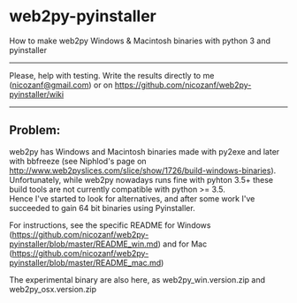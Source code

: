 # web2py-pyinstaller 
How to make web2py Windows & Macintosh binaries with python 3 and pyinstaller 

*****************************************************************************************************************  
Please, help with testing. Write the results directly to me (nicozanf@gmail.com) or on https://github.com/nicozanf/web2py-pyinstaller/wiki   
*****************************************************************************************************************  
  
## Problem: 
web2py has Windows and Macintosh binaries made with py2exe and later with bbfreeze (see Niphlod's page on http://www.web2pyslices.com/slice/show/1726/build-windows-binaries). Unfortunately, while web2py nowadays runs fine with pyhton 3.5+ these build tools are not currently compatible with python >= 3.5.  
Hence I've started to look for alternatives, and after some work I've succeeded to gain 64 bit binaries using Pyinstaller.

For instructions, see the specific README for Windows (https://github.com/nicozanf/web2py-pyinstaller/blob/master/README_win.md) and for Mac (https://github.com/nicozanf/web2py-pyinstaller/blob/master/README_mac.md)

The experimental binary are also here, as web2py_win.version.zip and web2py_osx.version.zip


